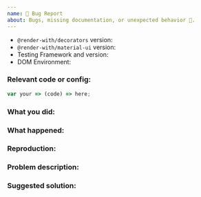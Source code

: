 ```yaml
---
name: 🐛 Bug Report
about: Bugs, missing documentation, or unexpected behavior 🤔.
---
```


<!--

* Please fill out this template with all the relevant information, so we can
  understand what's going on and fix the issue. We appreciate bugs filed and PRs
  submitted!

* Please make sure you're familiar with and follow the instructions in the
  contributing guidelines (found in the CONTRIBUTING.md file).

* We'll probably ask you to submit the fix (after giving some direction). If
  you've never done that before, that's great! Check this free short video
  tutorial to learn how: http://kcd.im/pull-request

-->

- `@render-with/decorators` version:
- `@render-with/material-ui` version:
- Testing Framework and version:
  <!-- are you using jest, mocha, puppeteer, ava? And what version? -->
- DOM Environment:
  <!-- If you're using jsdom (the default with jest), what version? Otherwise, what browser and version are you running tests in? -->

<!--
Keep in mind that if you're using a version of node we don't support that
could also be an issue. Check our package.json file "engines" config for the
supported version.

Also keep in mind that if you're using a version of react we don't support
that could be an issue. Check our package.json file "peerDependencies" config
for the supported version.
-->

### Relevant code or config:

```js
var your => (code) => here;
```

### What you did:

<!-- What you were doing -->

### What happened:

<!-- Please provide the full error message/screenshots/anything -->

### Reproduction:

<!--
If possible, please create a repository that reproduces the issue with the
minimal amount of code possible.
-->

### Problem description:

<!-- Please describe why the current behavior is a problem -->

### Suggested solution:

<!--
It's ok if you don't have a suggested solution, but it really helps if you could
do a little digging to come up with some suggestion of how to improve things.
-->